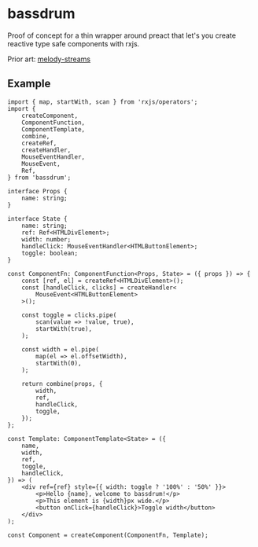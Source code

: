 # bassdrum

Proof of concept for a thin wrapper around preact that let's you create reactive type safe components with rxjs.

Prior art: [melody-streams](https://github.com/trivago/melody/tree/master/packages/melody-streams)

## Example

```tsx
import { map, startWith, scan } from 'rxjs/operators';
import {
    createComponent,
    ComponentFunction,
    ComponentTemplate,
    combine,
    createRef,
    createHandler,
    MouseEventHandler,
    MouseEvent,
    Ref,
} from 'bassdrum';

interface Props {
    name: string;
}

interface State {
    name: string;
    ref: Ref<HTMLDivElement>;
    width: number;
    handleClick: MouseEventHandler<HTMLButtonElement>;
    toggle: boolean;
}

const ComponentFn: ComponentFunction<Props, State> = ({ props }) => {
    const [ref, el] = createRef<HTMLDivElement>();
    const [handleClick, clicks] = createHandler<
        MouseEvent<HTMLButtonElement>
    >();

    const toggle = clicks.pipe(
        scan(value => !value, true),
        startWith(true),
    );

    const width = el.pipe(
        map(el => el.offsetWidth),
        startWith(0),
    );

    return combine(props, {
        width,
        ref,
        handleClick,
        toggle,
    });
};

const Template: ComponentTemplate<State> = ({
    name,
    width,
    ref,
    toggle,
    handleClick,
}) => (
    <div ref={ref} style={{ width: toggle ? '100%' : '50%' }}>
        <p>Hello {name}, welcome to bassdrum!</p>
        <p>This element is {width}px wide.</p>
        <button onClick={handleClick}>Toggle width</button>
    </div>
);

const Component = createComponent(ComponentFn, Template);
```
